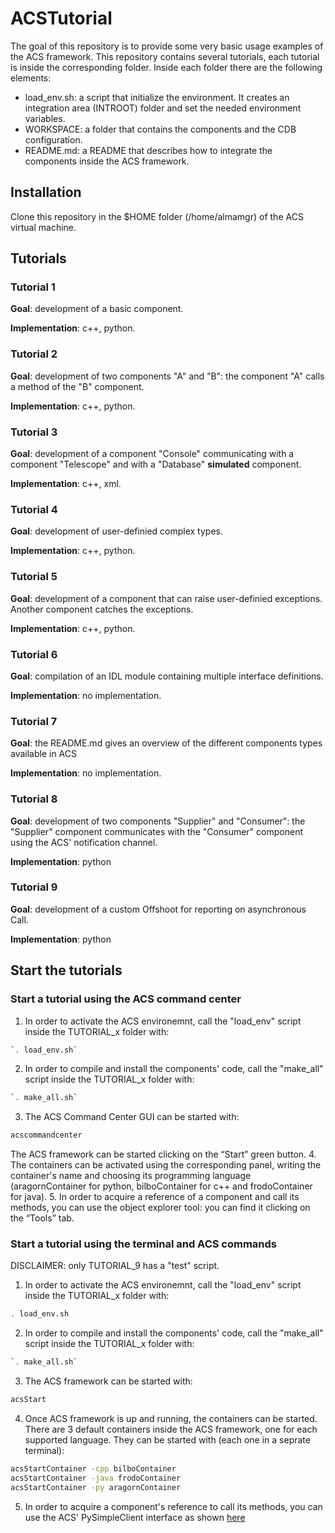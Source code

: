 # ACSTutorial

The goal of this repository is to provide some very basic usage examples of the ACS framework. This repository contains several tutorials, each tutorial is inside the corresponding folder. Inside each folder there are the following elements:

* load_env.sh: a script that initialize the environment. It creates an integration area (INTROOT) folder and set the needed environment variables.
* WORKSPACE: a folder that contains the components and the CDB configuration.
* README.md: a README that describes how to integrate the components inside the ACS framework.

## Installation
Clone this repository in the $HOME folder (/home/almamgr) of the ACS virtual machine.

## Tutorials 

### Tutorial 1
**Goal**: development of a basic component.

**Implementation**: c++, python.

### Tutorial 2
**Goal**: development of two components "A" and "B": the component "A" calls a method of the "B" component. 

**Implementation**: c++, python.

### Tutorial 3
**Goal**: development of a component "Console" communicating with a component "Telescope" and with a "Database" **simulated** component.

**Implementation**: c++, xml.


### Tutorial 4
**Goal**: development of user-definied complex types. 

**Implementation**: c++, python.

### Tutorial 5
**Goal**: development of a component that can raise user-definied exceptions. Another component catches the exceptions.

**Implementation**: c++, python.

### Tutorial 6
**Goal**: compilation of an IDL module containing multiple interface definitions.

**Implementation**: no implementation.

### Tutorial 7
**Goal**: the README.md gives an overview of the different components types available in ACS

**Implementation**: no implementation.

### Tutorial 8
**Goal**: development of two components "Supplier" and "Consumer": the "Supplier" component communicates with the "Consumer" component using the ACS' notification channel.  

**Implementation**: python


### Tutorial 9
**Goal**: development of a custom Offshoot for reporting on asynchronous Call. 

**Implementation**: python

## Start the tutorials

### Start a tutorial using the ACS command center
1. In order to activate the ACS environemnt, call the "load_env" script inside the TUTORIAL_x folder with:
```bash
`. load_env.sh`
```
2. In order to compile and install the components' code, call the "make_all" script inside the TUTORIAL_x folder with:
```bash
`. make_all.sh`
```
3. The ACS Command Center GUI can be started with:
```bash
acscommandcenter
```
The ACS framework can be started clicking on the “Start” green button. 
4. The containers can be activated using the corresponding panel, writing the container's name and choosing its programming language (aragornContainer for python, bilboContainer for c++ and frodoContainer for java). 
5. In order to acquire a reference of a component and call its methods, you can use the object explorer tool: you can find it clicking on the “Tools” tab.


### Start a tutorial using the terminal and ACS commands

DISCLAIMER: only TUTORIAL_9 has a "test" script.

1. In order to activate the ACS environemnt, call the "load_env" script inside the TUTORIAL_x folder with:
```bash
. load_env.sh
```
2. In order to compile and install the components' code, call the "make_all" script inside the TUTORIAL_x folder with:
```bash
`. make_all.sh`
```
3. The ACS framework can be started with:
```bash
acsStart
```
4. Once ACS framework is up and running, the containers can be started. There are 3 default containers inside the ACS framework, one for each supported language. They can be started with (each one in a seprate terminal):
```bash
acsStartContainer -cpp bilboContainer
acsStartContainer -java frodoContainer
acsStartContainer -py aragornContainer
```
 5. In order to acquire a component's reference to call its methods, you can use the ACS' PySimpleClient interface as shown [here](TUTORIAL_9/WORKSPACE/async_py_impl/test/testOnewayWithoutCallback.py)


